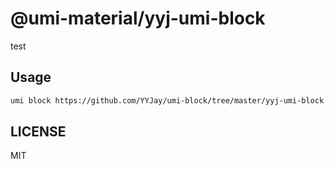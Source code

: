# @umi-material/yyj-umi-block

test

## Usage

```sh
umi block https://github.com/YYJay/umi-block/tree/master/yyj-umi-block
```

## LICENSE

MIT
